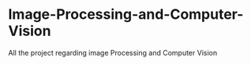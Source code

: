 # Image-Processing-and-Computer-Vision

All the project regarding image Processing and Computer Vision
